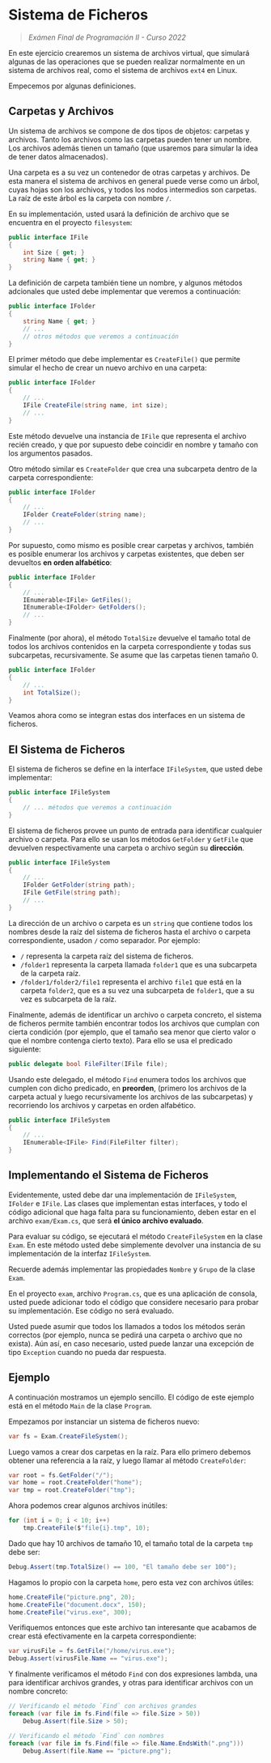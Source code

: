 # Sistema de Ficheros

> *Exámen Final de Programación II - Curso 2022*

En este ejercicio crearemos un sistema de archivos virtual, que simulará algunas de las operaciones que se pueden realizar normalmente en un sistema de archivos real, como el sistema de archivos `ext4` en Linux.

Empecemos por algunas definiciones.

## Carpetas y Archivos

Un sistema de archivos se compone de dos tipos de objetos: carpetas y archivos. Tanto los archivos como las carpetas pueden tener un nombre. Los archivos además tienen un tamaño (que usaremos para simular la idea de tener datos almacenados).

Una carpeta es a su vez un contenedor de otras carpetas y archivos. De esta manera el sistema de archivos en general puede verse como un árbol, cuyas hojas son los archivos, y todos los nodos intermedios son carpetas. La raíz de este árbol es la carpeta con nombre `/`.

En su implementación, usted usará la definición de archivo que se encuentra en el proyecto `filesystem`:

```cs
public interface IFile
{
    int Size { get; }
    string Name { get; }
}
```

La definición de carpeta también tiene un nombre, y algunos métodos adcionales que usted debe implementar que veremos a continuación:

```cs
public interface IFolder
{
    string Name { get; }
    // ...
    // otros métodos que veremos a continuación
}
```

El primer método que debe implementar es `CreateFile()` que permite simular el hecho de crear un nuevo archivo en una carpeta:

```cs
public interface IFolder
{
    // ...
    IFile CreateFile(string name, int size);
    // ...
}
```

Este método devuelve una instancia de `IFile` que representa el archivo recién creado, y que por supuesto debe coincidir en nombre y tamaño con los argumentos pasados.

Otro método similar es `CreateFolder` que crea una subcarpeta dentro de la carpeta correspondiente:

```cs
public interface IFolder
{
    // ...
    IFolder CreateFolder(string name);
    // ...
}
```

Por supuesto, como mismo es posible crear carpetas y archivos, también es posible enumerar los archivos y carpetas existentes, que deben ser devueltos **en orden alfabético**:

```cs
public interface IFolder
{
    // ...
    IEnumerable<IFile> GetFiles();
    IEnumerable<IFolder> GetFolders();
    // ...
}
```

Finalmente (por ahora), el método `TotalSize` devuelve el tamaño total de todos los archivos contenidos en la carpeta correspondiente y todas sus subcarpetas, recursivamente. Se asume que las carpetas tienen tamaño 0.

```cs
public interface IFolder
{
    // ...
    int TotalSize();
}
```

Veamos ahora como se integran estas dos interfaces en un sistema de ficheros.

## El Sistema de Ficheros

El sistema de ficheros se define en la interface `IFileSystem`, que usted debe implementar:

```cs
public interface IFileSystem
{
    // ... métodos que veremos a continuación
}
```

El sistema de ficheros provee un punto de entrada para identificar cualquier archivo o carpeta. Para ello se usan los métodos `GetFolder` y `GetFile` que devuelven respectivamente una carpeta o archivo según su **dirección**.

```cs
public interface IFileSystem
{
    // ...
    IFolder GetFolder(string path);
    IFile GetFile(string path);
    // ...
}
```

La dirección de un archivo o carpeta es un `string` que contiene todos los nombres desde la raíz del sistema de ficheros hasta el archivo o carpeta correspondiente, usadon `/` como separador. Por ejemplo:

- `/` representa la carpeta raíz del sistema de ficheros.
- `/folder1` representa la carpeta llamada `folder1` que es una subcarpeta de la carpeta raíz.
- `/folder1/folder2/file1` representa el archivo `file1` que está en la carpeta `folder2`, que es a su vez una subcarpeta de `folder1`, que a su vez es subcarpeta de la raíz.

Finalmente, además de identificar un archivo o carpeta concreto, el sistema de ficheros permite también encontrar todos los archivos que cumplan con cierta condición (por ejemplo, que el tamaño sea menor que cierto valor o que el nombre contenga cierto texto). Para ello se usa el predicado siguiente:

```cs
public delegate bool FileFilter(IFile file);
```

Usando este delegado, el método `Find` enumera todos los archivos que cumplen con dicho predicado, en **preorden**, (primero los archivos de la carpeta actual y luego recursivamente los archivos de las subcarpetas) y recorriendo los archivos y carpetas en orden alfabético.

```cs
public interface IFileSystem
{
    // ...
    IEnumerable<IFile> Find(FileFilter filter);
}
```

## Implementando el Sistema de Ficheros

Evidentemente, usted debe dar una implementación de `IFileSystem`, `IFolder` e `IFile`. Las clases que implementan estas interfaces, y todo el código adicional que haga falta para su funcionamiento, deben estar en el archivo `exam/Exam.cs`, que será **el único archivo evaluado**.

Para evaluar su código, se ejecutará el método `CreateFileSystem` en la clase `Exam`. En este método usted debe simplemente devolver una instancia de su implementación de la interfaz `IFileSystem`.

Recuerde además implementar las propiedades `Nombre` y `Grupo` de la clase `Exam`.

En el proyecto `exam`, archivo `Program.cs`, que es una aplicación de consola, usted puede adicionar todo el código que considere necesario para probar su implementación. Ese código no será evaluado.

Usted puede asumir que todos los llamados a todos los métodos serán correctos (por ejemplo, nunca se pedirá una carpeta o archivo que no exista). Aún así, en caso necesario, usted puede lanzar una excepción de tipo `Exception` cuando no pueda dar respuesta.

## Ejemplo

A continuación mostramos un ejemplo sencillo. El código de este ejemplo está en el método `Main` de la clase `Program`.

Empezamos por instanciar un sistema de ficheros nuevo:

```cs
var fs = Exam.CreateFileSystem();
```

Luego vamos a crear dos carpetas en la raíz. Para ello primero debemos obtener una referencia a la raíz, y luego llamar al método `CreateFolder`:

```cs
var root = fs.GetFolder("/");
var home = root.CreateFolder("home");
var tmp = root.CreateFolder("tmp");
```

Ahora podemos crear algunos archivos inútiles:

```cs
for (int i = 0; i < 10; i++)
    tmp.CreateFile($"file{i}.tmp", 10);
```

Dado que hay 10 archivos de tamaño 10, el tamaño total de la carpeta `tmp` debe ser:

```cs
Debug.Assert(tmp.TotalSize() == 100, "El tamaño debe ser 100");
```

Hagamos lo propio con la carpeta `home`, pero esta vez con archivos útiles:

```cs
home.CreateFile("picture.png", 20);
home.CreateFile("document.docx", 150);
home.CreateFile("virus.exe", 300);
```
Verifiquemos entonces que este archivo tan interesante que acabamos de crear está efectivamente en la carpeta correspondiente:

```cs
var virusFile = fs.GetFile("/home/virus.exe");
Debug.Assert(virusFile.Name == "virus.exe");
```

Y finalmente verificamos el método `Find` con dos expresiones lambda, una para identificar archivos grandes, y otras para identificar archivos con un nombre concreto:

```cs
// Verificando el método `Find` con archivos grandes
foreach (var file in fs.Find(file => file.Size > 50))
    Debug.Assert(file.Size > 50);

// Verificando el método `Find` con nombres
foreach (var file in fs.Find(file => file.Name.EndsWith(".png")))
    Debug.Assert(file.Name == "picture.png");
```
